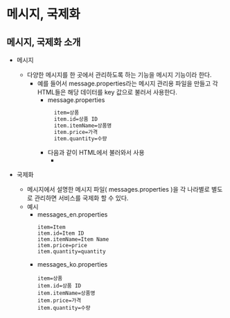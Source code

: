 # 메시지, 국제화

## 메시지, 국제화 소개

- 메시지
  - 다양한 메시지를 한 곳에서 관리하도록 하는 기능을 메시지 기능이라 한다.
    - 예를 들어서 message.properties라는 메시지 관리용 파일을 만들고 각 HTML들은 해당 데이터를 key 값으로 불러서 사용한다.
      - message.properties
        ```html
          item=상품
          item.id=상품 ID
          item.itemName=상품명
          item.price=가격
          item.quantity=수량
        ```
      - 다음과 같이 HTML에서 불러와서 사용
        - <label for="itemName" th:text="#{item.itemName}"></label>

- 국제화
  - 메시지에서 설명한 메시지 파일( messages.properties )을 각 나라별로 별도로 관리하면 서비스를 국제화 할 수 있다.
  - 예시
    - messages_en.properties
      ```properties
      item=Item
      item.id=Item ID
      item.itemName=Item Name
      item.price=price
      item.quantity=quantity
      ```
    - messages_ko.properties
      ```
      item=상품
      item.id=상품 ID
      item.itemName=상품명
      item.price=가격
      item.quantity=수량
      ```
      
